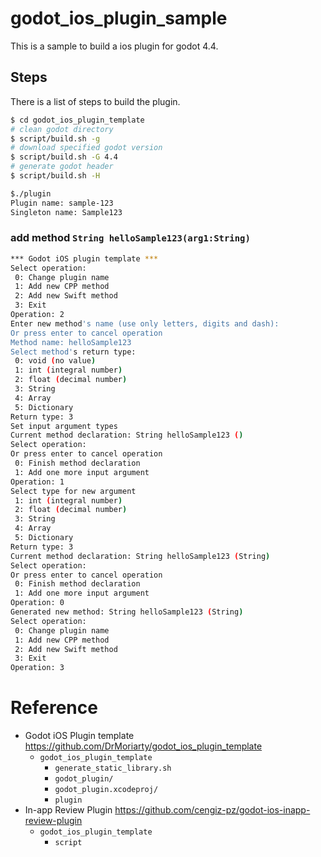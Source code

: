 # godot_ios_plugin_sample

This is a sample to build a ios plugin for godot 4.4.

## Steps

There is a list of steps to build the plugin.

```bash
$ cd godot_ios_plugin_template
# clean godot directory
$ script/build.sh -g
# download specified godot version
$ script/build.sh -G 4.4
# generate godot header
$ script/build.sh -H
```

```bash
$./plugin
Plugin name: sample-123
Singleton name: Sample123
```

### add method ```String helloSample123(arg1:String)```
```bash
*** Godot iOS plugin template ***
Select operation:
 0: Change plugin name
 1: Add new CPP method
 2: Add new Swift method
 3: Exit
Operation: 2
Enter new method's name (use only letters, digits and dash):
Or press enter to cancel operation
Method name: helloSample123
Select method's return type:
 0: void (no value)
 1: int (integral number)
 2: float (decimal number)
 3: String
 4: Array
 5: Dictionary
Return type: 3
Set input argument types
Current method declaration: String helloSample123 ()
Select operation:
Or press enter to cancel operation
 0: Finish method declaration
 1: Add one more input argument
Operation: 1
Select type for new argument
 1: int (integral number)
 2: float (decimal number)
 3: String
 4: Array
 5: Dictionary
Return type: 3
Current method declaration: String helloSample123 (String)
Select operation:
Or press enter to cancel operation
 0: Finish method declaration
 1: Add one more input argument
Operation: 0
Generated new method: String helloSample123 (String)
Select operation:
 0: Change plugin name
 1: Add new CPP method
 2: Add new Swift method
 3: Exit
Operation: 3
```

# Reference

- Godot iOS Plugin template https://github.com/DrMoriarty/godot_ios_plugin_template
    - ```godot_ios_plugin_template```
        - ```generate_static_library.sh```
        - ```godot_plugin/```
        - ```godot_plugin.xcodeproj/```
        - ```plugin```
- In-app Review Plugin https://github.com/cengiz-pz/godot-ios-inapp-review-plugin
    - ```godot_ios_plugin_template```
        - ```script```
